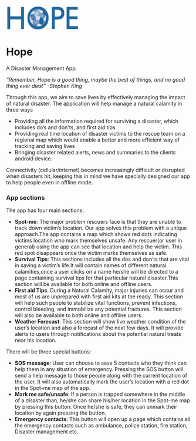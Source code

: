 
<img src="https://github.com/Jatin86400/Hope/blob/master/hope%201.1.png"  width=200px height=66px>


# Hope
A Disaster Management App.

*“Remember, Hope is a good thing, maybe the best of things, and no good thing ever dies!”
-Stephen King*

Through this app, we aim to save lives by effectively managing the impact of natural disaster. 
The application will help manage a natural calamity in three ways
- Providing all the information required for surviving a disaster, which includes do’s and don'ts, and first aid tips
- Providing real time location of disaster victims to the rescue team on a regional map which would enable a better and more efficient way of tracking and saving lives  
- Bringing disaster related alerts, news and summaries to the clients android device.

Connectivity (cellular/internet) becomes increasingly difficult or disrupted when disasters hit, keeping this in mind we have specially designed our app to help people even in offline mode.


### App sections
The app has four main sections:

- **Spot-me**: The major problem rescuers face is that they are unable to track down victim’s location. Our app solves this problem with a unique approach.The app contains a map which shows red dots indicating victims location who mark themselves unsafe. Any rescuer(or user in general) using the app can see that location and help the victim. This red spot disappears once the victim marks themselves as safe. 
- **Survival Tips**: This sections includes all the dos and don’ts that are vital in saving a victim’s life.It will contain names of different natural calamities,once a user clicks on a name he/she will be directed to a page containing survival tips for that particular natural disaster.This section will be available for both online and offline users. 
- **First aid Tips**: During a Natural Calamity, major injuries can occur and most of us are unprepared with first aid kits at the ready. This section will help such people to stabilize vital functions, prevent infections, control bleeding, and immobilize any potential fractures. This section will also be available to both online and offline users.
- **Weather Forecast**: This section will show live weather condition of the user’s location and also a forecast of the next few days. It will provide alerts to users through notifications about the potential natural treats near his location.

There will be three special buttons: 
- **SOS message**: User can choose to save 5 contacts who they think can help them in any situation of emergency. Pressing the SOS button will send a help message to those people along with the current location of the user. It will also automatically mark the user’s location with a red dot in the Spot-me map of the app.
- **Mark me safe/unsafe**: If a person is trapped somewhere in the middle of a disaster than, he/she can share his/her location in the Spot-me map by pressing this button. Once he/she is safe, they can unmark their location by again pressing the button.  
- **Emergency contacts**: This button will open up a page which contains all the emergency contacts such as ambulance, police station, fire station, Disaster management etc. 



